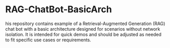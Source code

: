 # RAG-ChatBot-BasicArch
his repository contains example of a Retrieval-Augmented Generation (RAG) chat bot with a basic architecture designed for scenarios without network isolation. It is intended for quick demos and should be adjusted as needed to fit specific use cases or requirements.
